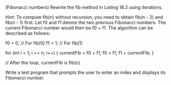(Fibonacci numbers) Rewrite the fib method in Listing 18.2 using iterations.

Hint: To compute fib(n) without recursion, you need to obtain fib(n - 2) and fib(n - 1) first. 
Let f0 and f1 denote the two previous Fibonacci  numbers. The current Fibonacci number would then be f0 + f1. The algorithm can be described as follows:

f0 = 0; // For fib(0)
f1 = 1; // For fib(1)

for (int i = 1; i <= n; i++) {
 currentFib = f0 + f1;
 f0 = f1;
 f1 = currentFib;
}

// After the loop, currentFib is fib(n)

Write a test program that prompts the user to enter an index and displays its Fibonacci number.